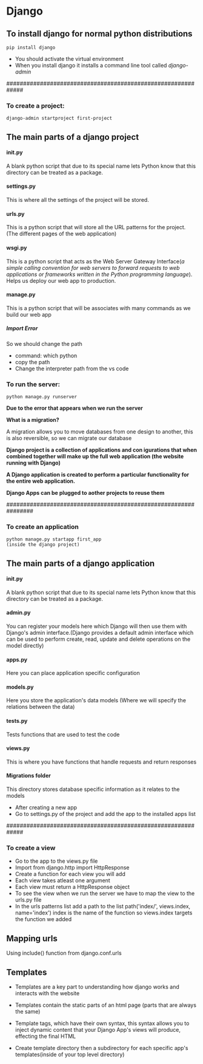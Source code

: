 # Django 

## To install django for normal python distributions 
    pip install django

- You should activate the virtual environment
- When you install django it installs a command line tool called *django-admin*

#############################################################

### To create a project:
    django-admin startproject first-project

## The main parts of a django project

#### __init__.py

A blank python script that due to its special name lets Python know that this directory can be treated as a package.

#### settings.py

This is where all the settings of the project will be stored.

#### urls.py

This is a python script that will store all the URL patterns for the project. (The different pages of the web application)

#### wsgi.py

This is a python script that acts as the Web Server Gateway Interface(*a simple calling convention for web servers to forward requests to web applications or frameworks written in the Python programming language*). Helps us deploy our web app to production.

#### manage.py

This is a python script that will be associates with many commands as we build our web app

##### Import Error
So we should change the path 
- command: which python
- copy the path
- Change the interpreter path from the vs code

### To run the server:

    python manage.py runserver

**Due to the error that appears when we run the server**

**What is a migration?**

A migration allows you to move databases from one design to another, this is also reversible, so we can migrate our database

**Django project is a collection of applications and con igurations that when combined together will make up the full web application (the website running with Django)**

**A Django application is created to perform a particular functionality for the entire web application.**

**Django Apps can be plugged to aother projects to reuse them**

################################################################

### To create an application

    python manage.py startapp first_app
    (inside the django project)


## The main parts of a django application

#### __init__.py

A blank python script that due to its special name lets Python know that this directory can be treated as a package.

#### admin.py

You can register your models here which Django will then use them with Django's admin interface.(Django provides a default admin interface which can be used to perform create, read, update and delete operations on the model directly)

#### apps.py

Here you can place application specific configuration

#### models.py

Here you store the application's data models
(Where we will specify the relations between the data)

#### tests.py

Tests functions that are used to test the code

#### views.py

This is where you have functions that handle requests and return responses

#### Migrations folder

This directory stores database specific information as it relates to the models


- After creating a new app
- Go to settings.py of the project and add the app to the installed apps list

#############################################################

### To create a view
- Go to the app to the views.py file
- Import from django.http import HttpResponse
- Create a function for each view you will add
- Each view takes atleast one argument
- Each view must return a HttpResponse object
- To see the view when we run the server we have to map the view to the urls.py file
- In the urls patterns list add a path to the list
    path('index/', views.index, name='index')
    index is the name of the function so views.index targets the function we added

## Mapping urls

Using include() function from django.conf.urls

## Templates 
- Templates are a key part to understanding how django works and interacts with the website
- Templates contain the static parts of an html page (parts that are always the same)
- Template tags, which have their own syntax, this syntax allows you to inject dynamic content that your Django App's views will produce, effecting the final HTML

- Create template directory then a subdirectory for each specific app's templates(inside of your top level directory)
